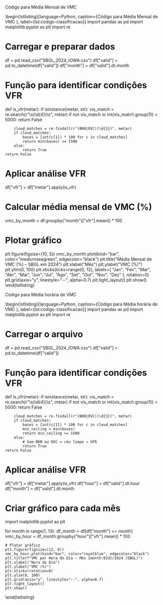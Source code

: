 Código para Média Mensal de VMC

\begin{lstlisting}[language=Python, caption={Código para Média Mensal de VMC }, label={lst:codigo-classificacao}]
import pandas as pd
import matplotlib.pyplot as plt
import re

# Carregar e preparar dados
df = pd.read_csv("SBGL_2024_IOWA.csv")
df["valid"] = pd.to_datetime(df["valid"])
df["month"] = df["valid"].dt.month

# Função para identificar condições VFR
def is_vfr(metar):
    if isinstance(metar, str):
        vis_match = re.search(r"\s(\d{4})\s", metar)
        if not vis_match or int(vis_match.group(1)) < 5000:
            return False

        cloud_matches = re.findall(r"(BKN|OVC)(\d{3})", metar)
        if cloud_matches:
            bases = [int(c[1]) * 100 for c in cloud_matches]
            return min(bases) >= 1500
        else:
            return True
    return False

# Aplicar análise VFR
df["vfr"] = df["metar"].apply(is_vfr)

# Calcular média mensal de VMC (%)
vmc_by_month = df.groupby("month")["vfr"].mean() * 100

# Plotar gráfico
plt.figure(figsize=(10, 5))
vmc_by_month.plot(kind="bar", color="mediumseagreen", edgecolor="black")
plt.title("Média Mensal de VMC (%) – SBGL em 2024")
plt.xlabel("Mês")
plt.ylabel("VMC (%)")
plt.ylim(0, 100)
plt.xticks(ticks=range(0, 12), labels=[
    "Jan", "Fev", "Mar", "Abr", "Mai", "Jun",
    "Jul", "Ago", "Set", "Out", "Nov", "Dez"
], rotation=0)
plt.grid(axis="y", linestyle="--", alpha=0.7)
plt.tight_layout()
plt.show()
\end{lstlisting}

Código para Média horária de VMC

\begin{lstlisting}[language=Python, caption={Código para Média horária de VMC  }, label={lst:codigo-classificacao}]
import pandas as pd
import matplotlib.pyplot as plt
import re

# Carregar o arquivo
df = pd.read_csv("SBGL_2024_IOWA.csv")
df["valid"] = pd.to_datetime(df["valid"])

# Função para identificar condições VFR
def is_vfr(metar):
    if isinstance(metar, str):
        vis_match = re.search(r"\s(\d{4})\s", metar)
        if not vis_match or int(vis_match.group(1)) < 5000:
            return False

        cloud_matches = re.findall(r"(BKN|OVC)(\d{3})", metar)
        if cloud_matches:
            bases = [int(c[1]) * 100 for c in cloud_matches]
            min_ceiling = min(bases)
            return min_ceiling >= 1500
        else:
            # Sem BKN ou OVC = céu limpo → VFR
            return True
    return False

# Aplicar análise VFR
df["vfr"] = df["metar"].apply(is_vfr)
df["hour"] = df["valid"].dt.hour
df["month"] = df["valid"].dt.month

# Criar gráfico para cada mês
import matplotlib.pyplot as plt

for month in range(1, 13):
    df_month = df[df["month"] == month]
    vmc_by_hour = df_month.groupby("hour")["vfr"].mean() * 100

    # Plotar gráfico
    plt.figure(figsize=(12, 6))
    vmc_by_hour.plot(kind="bar", color="royalblue", edgecolor="black")
    plt.title(f"VMC por Hora do Dia – Mês {month:02d}/2024 (SBGL)")
    plt.xlabel("Hora do Dia")
    plt.ylabel("VMC (%)")
    plt.xticks(rotation=0)
    plt.ylim(0, 100)
    plt.grid(axis="y", linestyle="--", alpha=0.7)
    plt.tight_layout()
    plt.show()
\end{lstlisting}
